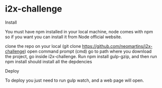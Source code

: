 # i2x-challenge

Install

You must have npm installed in your local machine, node comes with npm so if you want you can install it from Node official website.

clone the repo on your local (git clone https://github.com/neomartins/i2x-challenge)
open command prompt (cmd) go to path where you download the project, go inside  i2x-challenge.
Run npm install gulp-gzip, and then run npm install should install all the depdencies 

Deploy

To deploy you just need to run gulp watch, and a web page will open.
